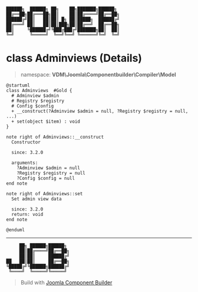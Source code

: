 ```
██████╗  ██████╗ ██╗    ██╗███████╗██████╗
██╔══██╗██╔═══██╗██║    ██║██╔════╝██╔══██╗
██████╔╝██║   ██║██║ █╗ ██║█████╗  ██████╔╝
██╔═══╝ ██║   ██║██║███╗██║██╔══╝  ██╔══██╗
██║     ╚██████╔╝╚███╔███╔╝███████╗██║  ██║
╚═╝      ╚═════╝  ╚══╝╚══╝ ╚══════╝╚═╝  ╚═╝
```
# class Adminviews (Details)
> namespace: **VDM\Joomla\Componentbuilder\Compiler\Model**
```uml
@startuml
class Adminviews  #Gold {
  # Adminview $admin
  # Registry $registry
  # Config $config
  + __construct(?Adminview $admin = null, ?Registry $registry = null, ...)
  + set(object $item) : void
}

note right of Adminviews::__construct
  Constructor

  since: 3.2.0
  
  arguments:
    ?Adminview $admin = null
    ?Registry $registry = null
    ?Config $config = null
end note

note right of Adminviews::set
  Set admin view data

  since: 3.2.0
  return: void
end note
 
@enduml
```

---
```
     ██╗ ██████╗██████╗
     ██║██╔════╝██╔══██╗
     ██║██║     ██████╔╝
██   ██║██║     ██╔══██╗
╚█████╔╝╚██████╗██████╔╝
 ╚════╝  ╚═════╝╚═════╝
```
> Build with [Joomla Component Builder](https://git.vdm.dev/joomla/Component-Builder)

